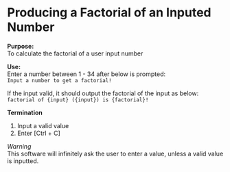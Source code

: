 # Producing a Factorial of an Inputed Number

**Purpose:**\
To calculate the factorial of a user input number

**Use:**\
Enter a number between 1 - 34 after below is prompted:\
`Input a number to get a factorial!`

If the input valid, it should output the factorial of the input as below:\
`factorial of {input} ({input}) is {factorial}!`

**Termination**

1. Input a valid value
2. Enter [Ctrl + C]

_Warning_\
This software will infinitely ask the user to enter a value, unless a valid value is inputted.